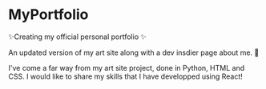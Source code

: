 # MyPortfolio

✨Creating my official personal portfolio ✨

An updated version of my art site along with a dev insdier page about me. 🌸

I've come a far way from my art site project, done in Python, HTML and CSS. I would like to share my skills that I have developped using React!

